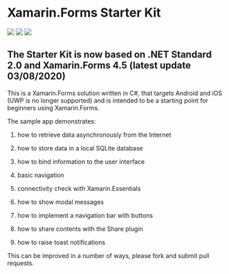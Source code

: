 # Xamarin.Forms Starter Kit

![](https://img.shields.io/badge/.NET%20Standard-v2.0-blue.svg)   ![](https://img.shields.io/badge/Xamarin.Forms-v4.5-orange)   ![](https://img.shields.io/badge/Xamarin.Essentials-1.5.1-blueviolet)


## The Starter Kit is now based on .NET Standard 2.0 and Xamarin.Forms 4.5 (latest update 03/08/2020)

This is a Xamarin.Forms solution written in C#, that targets Android and iOS (UWP is no longer supported) and is intended to be a starting point for beginners using Xamarin.Forms.

The sample app demonstrates:


1. how to retrieve data asynchronously from the Internet

2. how to store data in a local SQLite database

3. how to bind information to the user interface

4. basic navigation

5. connectivity check with Xamarin.Essentials

6. how to show modal messages

7. how to implement a navigation bar with buttons

8. how to share contents with the Share plugin

9. how to raise toast notifications

This can be improved in a number of ways, please fork and submit pull requests.
